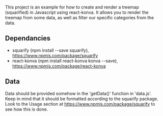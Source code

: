 This project is an example for how to create and render a treemap (squarified) in Javascript using react-konva.
It allows you to render the treemap from some data, as well as filter our specific categories from the data.

## Dependancies

- squarify (npm install --save squarify), https://www.npmjs.com/package/squarify
- react-konva (npm install react-konva konva --save), https://www.npmjs.com/package/react-konva

## Data

Data should be provided somehow in the 'getData()' function in 'data.js'. Keep in mind that it should be formatted 
according to the squarify package. Look to the Usage section at https://www.npmjs.com/package/squarify to see how this
is done.
